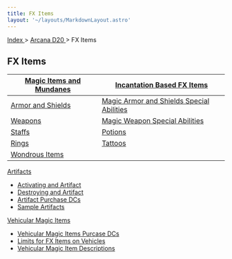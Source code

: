 ```yaml
---
title: FX Items
layout: '~/layouts/MarkdownLayout.astro'
---
```


[ Index ](/) > [ Arcana D20 ](/arcana.d20.srd) > FX Items

##  FX Items

| [ Magic Items and Mundanes](/arcana.d20.srd/fx.items/magic.items.and.mundanes) | [ Incantation Based FX Items](/arcana.d20.srd/fx.items/incantation.based.fx.items) |
|---|---|
| [ Armor and Shields ](/arcana.d20.srd/fx.items/armor.and.shields) | [ Magic Armor and Shields Special Abilities](/arcana.d20.srd/fx.items/magic.armor.and.shield.special.abilities) |
| [ Weapons ](/arcana.d20.srd/fx.items/weapons) | [ Magic Weapon Special Abilities](/arcana.d20.srd/fx.items/magic.weapon.special.abilities) |
| [ Staffs ](/arcana.d20.srd/fx.items/staffs) | [ Potions ](/arcana.d20.srd/fx.items/potions) |
| [ Rings ](/arcana.d20.srd/fx.items/rings) | [ Tattoos ](/arcana.d20.srd/fx.items/tattoos) |
| [ Wondrous Items ](/arcana.d20.srd/fx.items/wondrous.items) ||

[ Artifacts ](/arcana.d20.srd/fx.items/artifacts)

  * [ Activating and Artifact ](/arcana.d20.srd/fx.items/artifacts/activating.an.artifact)
  * [ Destroying and Artifact ](/arcana.d20.srd/fx.items/artifacts/destroying.an.artifact)
  * [ Artifact Purchase DCs ](/arcana.d20.srd/fx.items/artifacts/artifact.purchase.dcs)
  * [ Sample Artifacts ](/arcana.d20.srd/fx.items/artifacts/sample.artifacts)

[ Vehicular Magic Items ](/arcana.d20.srd/fx.items/vehicular.magic.items)

  * [ Vehicular Magic Items Purcase DCs ](/arcana.d20.srd/fx.items/vehicular.magic.items/vehicular.magic.items.purchase.dcs)
  * [ Limits for FX Items on Vehicles ](/arcana.d20.srd/fx.items/vehicular.magic.items/limits.for.fx.items.on.vehicles)
  * [ Vehicular Magic Item Descriptions ](/arcana.d20.srd/fx.items/vehicular.magic.items/vehicular.magic.items.descriptions)

